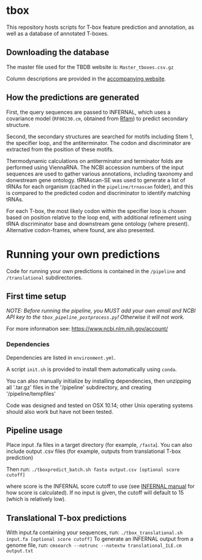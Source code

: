 # tbox
This repository hosts scripts for T-box feature prediction and annotation, as well as a database of annotated T-boxes.

## Downloading the database
The master file used for the TBDB website is: `Master_tboxes.csv.gz`

Column descriptions are provided in the [accompanying website](http://tbdb.io/about.html).

## How the predictions are generated
First, the query sequences are passed to INFERNAL, which uses a covariance model (`RF00230.cm`, obtained from [Rfam](http://rfam.xfam.org/family/RF00230/cm)) to predict secondary structure.

Second, the secondary structures are searched for motifs including Stem 1, the specifier loop, and the antiterminator. The codon and discriminator are extracted from the position of these motifs.

Thermodynamic calculations on antiterminator and terminator folds are performed using ViennaRNA. The NCBI accession numbers of the input sequences are used to gather various annotations, including taxonomy and donwstream gene ontology. tRNAscan-SE was used to generate a list of tRNAs for each organism (cached in the `pipeline/trnascan` folder), and this is compared to the predicted codon and discriminator to identify matching tRNAs.

For each T-box, the most likely codon within the specifier loop is chosen based on position relative to the loop end, with additional refinement using tRNA discriminator base and downstream gene ontology (where present). Alternative codon-frames, where found, are also presented.

# Running your own predictions
Code for running your own predictions is contained in the `/pipeline` and `/translational` subdirectories.

## First time setup
*NOTE: Before running the pipeline, you MUST add your own email and NCBI API key to the `tbox_pipeline_postprocess.py`! Otherwise it will not work.*

For more information see: https://www.ncbi.nlm.nih.gov/account/

### Dependencies
Dependencies are listed in `environment.yml`.

A script `init.sh` is provided to install them automatically using `conda`.

You can also manually initialize by installing dependencies, then unzipping all '.tar.gz' files in the '/pipeline' subdirectory, and creating '/pipeline/tempfiles'

Code was designed and tested on OSX 10.14; other Unix operating systems should also work but have not been tested.

## Pipeline usage
Place input .fa files in a target directory (for example, `/fasta`).
You can also include output .csv files (for example, outputs from translational T-box prediction)

Then run: `./tboxpredict_batch.sh fasta output.csv [optional score cutoff]`

where score is the INFERNAL score cutoff to use (see [INFERNAL manual](http://eddylab.org/infernal/Userguide.pdf) for how score is calculated). If no input is given, the cutoff will default to 15 (which is relatively low).

## Translational T-box predictions
With input.fa containing your sequences, run: `./tbox_translational.sh input.fa [optional score cutoff]`
To generate an INFERNAL output from a genome file, run: `cmsearch --notrunc --notextw translational_ILE.cm output.txt`
